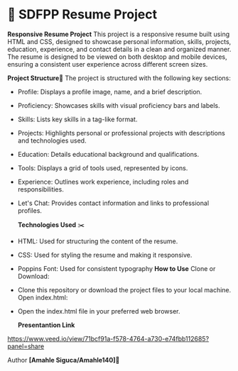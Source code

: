 # 💼 SDFPP Resume Project

**Responsive Resume Project**
This project is a responsive resume built using HTML and CSS, designed to showcase personal information, skills, projects, education, experience, and contact details in a clean and organized manner. The resume is designed to be viewed on both desktop and mobile devices, ensuring a consistent user experience across different screen sizes.

**Project Structure**📔
The project is structured with the following key sections:

- Profile: Displays a profile image, name, and a brief description.
- Proficiency: Showcases skills with visual proficiency bars and labels.
- Skills: Lists key skills in a tag-like format.
- Projects: Highlights personal or professional projects with descriptions and technologies used.
- Education: Details educational background and qualifications.
- Tools: Displays a grid of tools used, represented by icons.
- Experience: Outlines work experience, including roles and responsibilities.
- Let's Chat: Provides contact information and links to professional profiles.
  
  **Technologies Used** ✂️
- HTML: Used for structuring the content of the resume.
- CSS: Used for styling the resume and making it responsive.
- Poppins Font: Used for consistent typography
  **How to Use** 
Clone or Download:
- Clone this repository or download the project files to your local machine.
Open index.html: 
- Open the index.html file in your preferred web browser.
  
  **Presentantion Link**
  
https://www.veed.io/view/71bcf91a-f578-4764-a730-e74fbb112685?panel=share

Author
**[Amahle Siguca/Amahle140]**🔎



